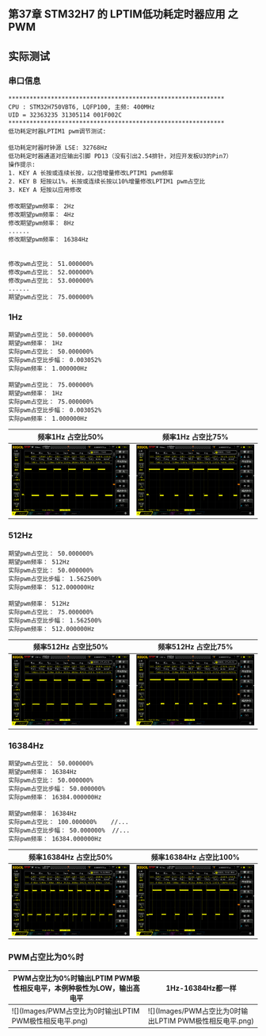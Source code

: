 ## 第37章 STM32H7 的 LPTIM低功耗定时器应用 之 PWM

## 实际测试

### 串口信息

```
*************************************************************
CPU : STM32H750VBT6, LQFP100, 主频: 400MHz
UID = 32363235 31305114 001F002C
*************************************************************
低功耗定时器LPTIM1 pwm调节测试:

低功耗定时器时钟源 LSE: 32768Hz
低功耗定时器通道对应输出引脚 PD13（没有引出2.54排针，对应开发板U3的Pin7）
操作提示:
1. KEY A 长按或连续长按，以2倍增量修改LPTIM1 pwm频率
2. KEY B 短按以1%，长按或连续长按以10%增量修改LPTIM1 pwm占空比
3. KEY A 短按以应用修改

修改期望pwm频率： 2Hz
修改期望pwm频率： 4Hz
修改期望pwm频率： 8Hz
......
修改期望pwm频率： 16384Hz


修改pwm占空比： 51.000000%
修改pwm占空比： 52.000000%
修改pwm占空比： 53.000000%
......
期望pwm占空比： 75.000000%
```

### 1Hz

```
期望pwm占空比： 50.000000%
期望pwm频率： 1Hz
实际pwm占空比： 50.000000%
实际pwm占空比步幅： 0.003052%
实际pwm频率： 1.000000Hz

期望pwm占空比： 75.000000%
期望pwm频率： 1Hz
实际pwm占空比： 75.000000%
实际pwm占空比步幅： 0.003052%
实际pwm频率： 1.000000Hz
```



| 频率1Hz 占空比50%                                            | 频率1Hz 占空比75%                                            |
| ------------------------------------------------------------ | ------------------------------------------------------------ |
| ![LPTIM1_PWM输出到_PD13_频率1Hz_占空比50%](Images/LPTIM1_PWM输出到_PD13_频率1Hz_占空比50.png) | ![LPTIM1_PWM输出到_PD13_频率1Hz_占空比75%](Images/LPTIM1_PWM输出到_PD13_频率1Hz_占空比75.png) |

### 512Hz

```
期望pwm占空比： 50.000000%
期望pwm频率： 512Hz
实际pwm占空比： 50.000000%
实际pwm占空比步幅： 1.562500%
实际pwm频率： 512.000000Hz

期望pwm频率： 512Hz
实际pwm占空比： 75.000000%
实际pwm占空比步幅： 1.562500%
实际pwm频率： 512.000000Hz
```

| 频率512Hz 占空比50%                                          | 频率512Hz 占空比75%                                          |
| ------------------------------------------------------------ | ------------------------------------------------------------ |
| ![LPTIM1_PWM输出到_PD13_频率512Hz_占空比50%](Images/LPTIM1_PWM输出到_PD13_频率512Hz_占空比50.png) | ![LPTIM1_PWM输出到_PD13_频率512Hz_占空比75%](Images/LPTIM1_PWM输出到_PD13_频率512Hz_占空比75.png) |

### 16384Hz

```
期望pwm占空比： 50.000000%
期望pwm频率： 16384Hz
实际pwm占空比： 50.000000%
实际pwm占空比步幅： 50.000000%
实际pwm频率： 16384.000000Hz

期望pwm频率： 16384Hz
实际pwm占空比： 100.000000%	 //...
实际pwm占空比步幅： 50.000000%	//...
实际pwm频率： 16384.000000Hz
```

| 频率16384Hz 占空比50%                                        | 频率16384Hz 占空比100%<br />                                 |
| ------------------------------------------------------------ | ------------------------------------------------------------ |
| ![LPTIM1_PWM输出到_PD13_频率16384Hz_占空比50%](Images/LPTIM1_PWM输出到_PD13_频率16384Hz_占空比50.png) | ![LPTIM1_PWM输出到_PD13_频率16384Hz_占空比100%](Images/LPTIM1_PWM输出到_PD13_频率16384Hz_占空比100.png) |

### PWM占空比为0%时

| PWM占空比为0%时输出LPTIM PWM极性相反电平，本例种极性为LOW，输出高电平 | 1Hz-16384Hz都一样                                       |
| ------------------------------------------------------------ | ------------------------------------------------------- |
| ![](Images/PWM占空比为0时输出LPTIM PWM极性相反电平.png)      | ![](Images/PWM占空比为0时输出LPTIM PWM极性相反电平.png) |

​		
